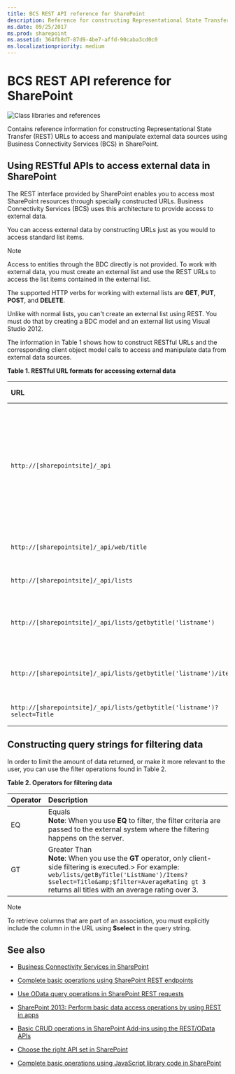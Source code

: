 ```yaml
---
title: BCS REST API reference for SharePoint
description: Reference for constructing Representational State Transfer (REST) URLs using Business Connectivity SErvices (BCS) in SharePoint.
ms.date: 09/25/2017
ms.prod: sharepoint
ms.assetid: 364fb8d7-87d9-4be7-affd-90caba3cd0c0
ms.localizationpriority: medium
---
```




# BCS REST API reference for SharePoint

  
    
    
![Class libraries and references](../images/mod_icon_badge_reference.png)
  
    
    

  
    
    

  
    
    
Contains reference information for constructing Representational State Transfer (REST) URLs to access and manipulate external data sources using Business Connectivity Services (BCS) in SharePoint.
## Using RESTful APIs to access external data in SharePoint
<a name="bkmk_Overview"> </a>

The REST interface provided by SharePoint enables you to access most SharePoint resources through specially constructed URLs. Business Connectivity Services (BCS) uses this architecture to provide access to external data.
  
    
    
You can access external data by constructing URLs just as you would to access standard list items.
  
> [!NOTE]
> Access to entities through the BDC directly is not provided. To work with external data, you must create an external list and use the REST URLs to access the list items contained in the external list. 
  
    
    

The supported HTTP verbs for working with external lists are **GET**, **PUT**, **POST**, and **DELETE**.
  
    
    
Unlike with normal lists, you can't create an external list using REST. You must do that by creating a BDC model and an external list using Visual Studio 2012.
  
    
    
The information in Table 1 shows how to construct RESTful URLs and the corresponding client object model calls to access and manipulate data from external data sources.
  
    
    

**Table 1. RESTful URL formats for accessing external data**


|**URL**|**Description**|**HTTP method**|
|:-----|:-----|:-----|
| `http://[sharepointsite]/_api` <br/> |The base of any REST request. The _api virtual directory is mapped to call into client.svc, where the client object model can be used.  <br/> |GET  <br/> |
| `http://[sharepointsite]/_api/web/title` <br/> |Retrieves the title of the current web.  <br/> |GET  <br/> |
| `http://[sharepointsite]/_api/lists` <br/> |Retrieves all lists on a site.  <br/> |GET  <br/> |
| `http://[sharepointsite]/_api/lists/getbytitle('listname')` <br/> |Retrieves the metadata for a specified list.  <br/> |GET  <br/> |
| `http://[sharepointsite]/_api/lists/getbytitle('listname')/items` <br/> |Retrieves the list items in a specified list.  <br/> |GET  <br/> |
| `http://[sharepointsite]/_api/lists/getbytitle('listname')?select=Title` <br/> |Retrieves the title of a specific list.  <br/> |GET  <br/> |
   

## Constructing query strings for filtering data
<a name="bkmk_constructquery"> </a>

In order to limit the amount of data returned, or make it more relevant to the user, you can use the filter operations found in Table 2.
  
    
    

**Table 2. Operators for filtering data**


|**Operator**|**Description**|
|:-----|:-----|
|EQ  <br/> |Equals  <br/> **Note**: When you use **EQ** to filter, the filter criteria are passed to the external system where the filtering happens on the server.          |
|GT  <br/> |Greater Than  <br/> **Note**: When you use the **GT** operator, only client-side filtering is executed.> For example:  `web/lists/getByTitle('ListName')/Items?$select=Title&amp;$filter=AverageRating gt 3` returns all titles with an average rating over 3.          |
   
> [!NOTE]
> To retrieve columns that are part of an association, you must explicitly include the column in the URL using **$select** in the query string.
  
    
    


## See also
<a name="bkmk_AdditionalResources"> </a>


-  [Business Connectivity Services in SharePoint](business-connectivity-services-in-sharepoint.md)
    
  
-  [Complete basic operations using SharePoint REST endpoints](https://msdn.microsoft.com/library/e3000415-50a0-426e-b304-b7de18f2f7d9%28Office.15%29.aspx)
    
  
-  [Use OData query operations in SharePoint REST requests](https://msdn.microsoft.com/library/d4b5c277-ed50-420c-8a9b-860342284b72%28Office.15%29.aspx)
    
  
-  [SharePoint 2013: Perform basic data access operations by using REST in apps](https://code.msdn.microsoft.com/officeapps/sharepoint-2013-perform-335d925b)
  
-  [Basic CRUD operations in SharePoint Add-ins using the REST/OData APIs](https://github.com/OfficeDev/SharePoint-Add-in-REST-OData-BasicDataOperations)
  
-  [Choose the right API set in SharePoint](choose-the-right-api-set-in-sharepoint.md)
    
  
-  [Complete basic operations using JavaScript library code in SharePoint](https://msdn.microsoft.com/library/29089af8-dbc0-49b7-a1a0-9e311f49c826%28Office.15%29.aspx)
    
  
